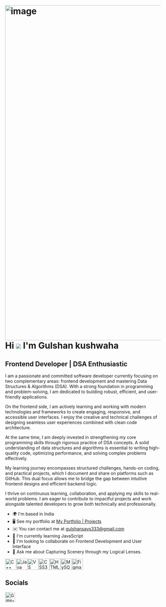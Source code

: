 <img width="1920" height="1080" alt="image" src="https://github.com/user-attachments/assets/8e2d7688-979c-41ad-9c9d-6d4905f31f45" /> Hi ![](https://user-images.githubusercontent.com/18350557/176309783-0785949b-9127-417c-8b55-ab5a4333674e.gif) I'm Gulshan kushwaha
=========================================================================================================================================
Frontend Developer | DSA Enthusiastic
-------------------------------------

I am a passionate and committed software developer currently focusing on two complementary areas: frontend development and mastering Data Structures & Algorithms (DSA). With a strong foundation in programming and problem-solving, I am dedicated to building robust, efficient, and user-friendly applications.

On the frontend side, I am actively learning and working with modern technologies and frameworks to create engaging, responsive, and accessible user interfaces. I enjoy the creative and technical challenges of designing seamless user experiences combined with clean code architecture.

At the same time, I am deeply invested in strengthening my core programming skills through rigorous practice of DSA concepts. A solid understanding of data structures and algorithms is essential to writing high-quality code, optimizing performance, and solving complex problems effectively.

My learning journey encompasses structured challenges, hands-on coding, and practical projects, which I document and share on platforms such as GitHub. This dual focus allows me to bridge the gap between intuitive frontend designs and efficient backend logic.

I thrive on continuous learning, collaboration, and applying my skills to real-world problems. I am eager to contribute to impactful projects and work alongside talented developers to grow both technically and professionally.

* 🌍  I'm based in India
* 🖥️  See my portfolio at [My Portfolio | Projects](https://app.netlify.com/teams/suffersoul80/projects)
* ✉️  You can contact me at [gulshansays333@gmail.com](mailto:gulshansays333@gmail.com)
* 🧠  I'm currently learning JavaScript
* 👥  I'm looking to collaborate on Frontend Development and User Interface
* 💬  Ask me about Capturing Scenery through my Logical Lenses.



<p align="left">
<a href="https://docs.microsoft.com/en-us/cpp/?view=msvc-170" target="_blank" rel="noreferrer"><img src="https://raw.githubusercontent.com/danielcranney/readme-generator/main/public/icons/skills/cplusplus-colored.svg" alt="C++" title="C++" width="36" height="36" /></a><a href="https://www.oracle.com/java/" target="_blank" rel="noreferrer"><img src="https://raw.githubusercontent.com/danielcranney/readme-generator/main/public/icons/skills/java-colored.svg" alt="Java" title="Java" width="36" height="36" /></a><a href="https://code.visualstudio.com/" target="_blank" rel="noreferrer"><img src="https://raw.githubusercontent.com/danielcranney/readme-generator/main/public/icons/skills/visualstudiocode-colored.svg" alt="VS Code" title="VS Code" width="36" height="36" /></a><a href="https://www.w3.org/TR/CSS/#css" target="_blank" rel="noreferrer"><img src="https://raw.githubusercontent.com/danielcranney/readme-generator/main/public/icons/skills/css3-colored.svg" alt="CSS3" title="CSS3" width="36" height="36" /></a><a href="https://developer.mozilla.org/en-US/docs/Glossary/HTML5" target="_blank" rel="noreferrer"><img src="https://raw.githubusercontent.com/danielcranney/readme-generator/main/public/icons/skills/html5-colored.svg" alt="HTML5" title="HTML5" width="36" height="36" /></a><a href="https://www.mysql.com/" target="_blank" rel="noreferrer"><img src="https://raw.githubusercontent.com/danielcranney/readme-generator/main/public/icons/skills/mysql-colored.svg" alt="MySQL" title="MySQL" width="36" height="36" /></a><a href="https://www.figma.com/" target="_blank" rel="noreferrer"><img src="https://raw.githubusercontent.com/danielcranney/readme-generator/main/public/icons/skills/figma-colored.svg" alt="Figma" title="Figma" width="36" height="36" /></a>
</p>
<a href="https://user-images.githubusercontent.com/74038190/225813708-98b745f2-7d22-48cf-9150-083f1b00d6c9.gif"></a>

##   Socials

<p align="left"> <a href="https://www.github.com/Coddiction-101" target="_blank" rel="noreferrer"> <picture> <source media="(prefers-color-scheme: dark)" srcset="https://raw.githubusercontent.com/danielcranney/readme-generator/main/public/icons/socials/github-dark.svg" /> <source media="(prefers-color-scheme: light)" srcset="https://raw.githubusercontent.com/danielcranney/readme-generator/main/public/icons/socials/github.svg" /> <img src="https://raw.githubusercontent.com/danielcranney/readme-generator/main/public/icons/socials/github.svg" width="32" height="32" alt="GitHub" title="GitHub" /> </picture> </a></p>
